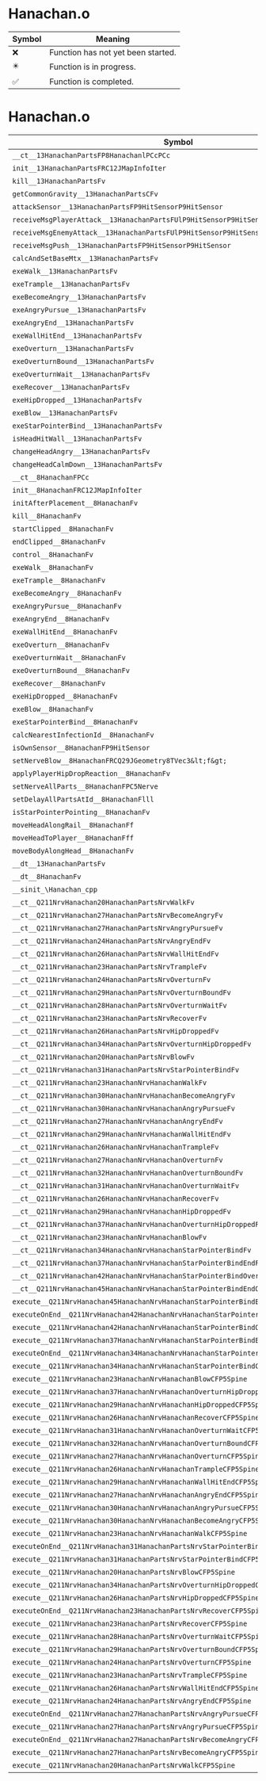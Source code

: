 # Hanachan.o
| Symbol | Meaning 
| ------------- | ------------- 
| :x: | Function has not yet been started. 
| :eight_pointed_black_star: | Function is in progress. 
| :white_check_mark: | Function is completed. 


# Hanachan.o
| Symbol | Decompiled? |
| ------------- | ------------- |
| `__ct__13HanachanPartsFP8HanachanlPCcPCc` | :x: |
| `init__13HanachanPartsFRC12JMapInfoIter` | :x: |
| `kill__13HanachanPartsFv` | :x: |
| `getCommonGravity__13HanachanPartsCFv` | :x: |
| `attackSensor__13HanachanPartsFP9HitSensorP9HitSensor` | :x: |
| `receiveMsgPlayerAttack__13HanachanPartsFUlP9HitSensorP9HitSensor` | :x: |
| `receiveMsgEnemyAttack__13HanachanPartsFUlP9HitSensorP9HitSensor` | :x: |
| `receiveMsgPush__13HanachanPartsFP9HitSensorP9HitSensor` | :x: |
| `calcAndSetBaseMtx__13HanachanPartsFv` | :x: |
| `exeWalk__13HanachanPartsFv` | :x: |
| `exeTrample__13HanachanPartsFv` | :x: |
| `exeBecomeAngry__13HanachanPartsFv` | :x: |
| `exeAngryPursue__13HanachanPartsFv` | :x: |
| `exeAngryEnd__13HanachanPartsFv` | :x: |
| `exeWallHitEnd__13HanachanPartsFv` | :x: |
| `exeOverturn__13HanachanPartsFv` | :x: |
| `exeOverturnBound__13HanachanPartsFv` | :x: |
| `exeOverturnWait__13HanachanPartsFv` | :x: |
| `exeRecover__13HanachanPartsFv` | :x: |
| `exeHipDropped__13HanachanPartsFv` | :x: |
| `exeBlow__13HanachanPartsFv` | :x: |
| `exeStarPointerBind__13HanachanPartsFv` | :x: |
| `isHeadHitWall__13HanachanPartsFv` | :x: |
| `changeHeadAngry__13HanachanPartsFv` | :x: |
| `changeHeadCalmDown__13HanachanPartsFv` | :x: |
| `__ct__8HanachanFPCc` | :x: |
| `init__8HanachanFRC12JMapInfoIter` | :x: |
| `initAfterPlacement__8HanachanFv` | :x: |
| `kill__8HanachanFv` | :x: |
| `startClipped__8HanachanFv` | :x: |
| `endClipped__8HanachanFv` | :x: |
| `control__8HanachanFv` | :x: |
| `exeWalk__8HanachanFv` | :x: |
| `exeTrample__8HanachanFv` | :x: |
| `exeBecomeAngry__8HanachanFv` | :x: |
| `exeAngryPursue__8HanachanFv` | :x: |
| `exeAngryEnd__8HanachanFv` | :x: |
| `exeWallHitEnd__8HanachanFv` | :x: |
| `exeOverturn__8HanachanFv` | :x: |
| `exeOverturnWait__8HanachanFv` | :x: |
| `exeOverturnBound__8HanachanFv` | :x: |
| `exeRecover__8HanachanFv` | :x: |
| `exeHipDropped__8HanachanFv` | :x: |
| `exeBlow__8HanachanFv` | :x: |
| `exeStarPointerBind__8HanachanFv` | :x: |
| `calcNearestInfectionId__8HanachanFv` | :x: |
| `isOwnSensor__8HanachanFP9HitSensor` | :x: |
| `setNerveBlow__8HanachanFRCQ29JGeometry8TVec3&lt;f&gt;` | :x: |
| `applyPlayerHipDropReaction__8HanachanFv` | :x: |
| `setNerveAllParts__8HanachanFPC5Nerve` | :x: |
| `setDelayAllPartsAtId__8HanachanFlll` | :x: |
| `isStarPointerPointing__8HanachanFv` | :x: |
| `moveHeadAlongRail__8HanachanFf` | :x: |
| `moveHeadToPlayer__8HanachanFff` | :x: |
| `moveBodyAlongHead__8HanachanFv` | :x: |
| `__dt__13HanachanPartsFv` | :x: |
| `__dt__8HanachanFv` | :x: |
| `__sinit_\Hanachan_cpp` | :x: |
| `__ct__Q211NrvHanachan20HanachanPartsNrvWalkFv` | :x: |
| `__ct__Q211NrvHanachan27HanachanPartsNrvBecomeAngryFv` | :x: |
| `__ct__Q211NrvHanachan27HanachanPartsNrvAngryPursueFv` | :x: |
| `__ct__Q211NrvHanachan24HanachanPartsNrvAngryEndFv` | :x: |
| `__ct__Q211NrvHanachan26HanachanPartsNrvWallHitEndFv` | :x: |
| `__ct__Q211NrvHanachan23HanachanPartsNrvTrampleFv` | :x: |
| `__ct__Q211NrvHanachan24HanachanPartsNrvOverturnFv` | :x: |
| `__ct__Q211NrvHanachan29HanachanPartsNrvOverturnBoundFv` | :x: |
| `__ct__Q211NrvHanachan28HanachanPartsNrvOverturnWaitFv` | :x: |
| `__ct__Q211NrvHanachan23HanachanPartsNrvRecoverFv` | :x: |
| `__ct__Q211NrvHanachan26HanachanPartsNrvHipDroppedFv` | :x: |
| `__ct__Q211NrvHanachan34HanachanPartsNrvOverturnHipDroppedFv` | :x: |
| `__ct__Q211NrvHanachan20HanachanPartsNrvBlowFv` | :x: |
| `__ct__Q211NrvHanachan31HanachanPartsNrvStarPointerBindFv` | :x: |
| `__ct__Q211NrvHanachan23HanachanNrvHanachanWalkFv` | :x: |
| `__ct__Q211NrvHanachan30HanachanNrvHanachanBecomeAngryFv` | :x: |
| `__ct__Q211NrvHanachan30HanachanNrvHanachanAngryPursueFv` | :x: |
| `__ct__Q211NrvHanachan27HanachanNrvHanachanAngryEndFv` | :x: |
| `__ct__Q211NrvHanachan29HanachanNrvHanachanWallHitEndFv` | :x: |
| `__ct__Q211NrvHanachan26HanachanNrvHanachanTrampleFv` | :x: |
| `__ct__Q211NrvHanachan27HanachanNrvHanachanOverturnFv` | :x: |
| `__ct__Q211NrvHanachan32HanachanNrvHanachanOverturnBoundFv` | :x: |
| `__ct__Q211NrvHanachan31HanachanNrvHanachanOverturnWaitFv` | :x: |
| `__ct__Q211NrvHanachan26HanachanNrvHanachanRecoverFv` | :x: |
| `__ct__Q211NrvHanachan29HanachanNrvHanachanHipDroppedFv` | :x: |
| `__ct__Q211NrvHanachan37HanachanNrvHanachanOverturnHipDroppedFv` | :x: |
| `__ct__Q211NrvHanachan23HanachanNrvHanachanBlowFv` | :x: |
| `__ct__Q211NrvHanachan34HanachanNrvHanachanStarPointerBindFv` | :x: |
| `__ct__Q211NrvHanachan37HanachanNrvHanachanStarPointerBindEndFv` | :x: |
| `__ct__Q211NrvHanachan42HanachanNrvHanachanStarPointerBindOverturnFv` | :x: |
| `__ct__Q211NrvHanachan45HanachanNrvHanachanStarPointerBindEndOverturnFv` | :x: |
| `execute__Q211NrvHanachan45HanachanNrvHanachanStarPointerBindEndOverturnCFP5Spine` | :x: |
| `executeOnEnd__Q211NrvHanachan42HanachanNrvHanachanStarPointerBindOverturnCFP5Spine` | :x: |
| `execute__Q211NrvHanachan42HanachanNrvHanachanStarPointerBindOverturnCFP5Spine` | :x: |
| `execute__Q211NrvHanachan37HanachanNrvHanachanStarPointerBindEndCFP5Spine` | :x: |
| `executeOnEnd__Q211NrvHanachan34HanachanNrvHanachanStarPointerBindCFP5Spine` | :x: |
| `execute__Q211NrvHanachan34HanachanNrvHanachanStarPointerBindCFP5Spine` | :x: |
| `execute__Q211NrvHanachan23HanachanNrvHanachanBlowCFP5Spine` | :x: |
| `execute__Q211NrvHanachan37HanachanNrvHanachanOverturnHipDroppedCFP5Spine` | :x: |
| `execute__Q211NrvHanachan29HanachanNrvHanachanHipDroppedCFP5Spine` | :x: |
| `execute__Q211NrvHanachan26HanachanNrvHanachanRecoverCFP5Spine` | :x: |
| `execute__Q211NrvHanachan31HanachanNrvHanachanOverturnWaitCFP5Spine` | :x: |
| `execute__Q211NrvHanachan32HanachanNrvHanachanOverturnBoundCFP5Spine` | :x: |
| `execute__Q211NrvHanachan27HanachanNrvHanachanOverturnCFP5Spine` | :x: |
| `execute__Q211NrvHanachan26HanachanNrvHanachanTrampleCFP5Spine` | :x: |
| `execute__Q211NrvHanachan29HanachanNrvHanachanWallHitEndCFP5Spine` | :x: |
| `execute__Q211NrvHanachan27HanachanNrvHanachanAngryEndCFP5Spine` | :x: |
| `execute__Q211NrvHanachan30HanachanNrvHanachanAngryPursueCFP5Spine` | :x: |
| `execute__Q211NrvHanachan30HanachanNrvHanachanBecomeAngryCFP5Spine` | :x: |
| `execute__Q211NrvHanachan23HanachanNrvHanachanWalkCFP5Spine` | :x: |
| `executeOnEnd__Q211NrvHanachan31HanachanPartsNrvStarPointerBindCFP5Spine` | :x: |
| `execute__Q211NrvHanachan31HanachanPartsNrvStarPointerBindCFP5Spine` | :x: |
| `execute__Q211NrvHanachan20HanachanPartsNrvBlowCFP5Spine` | :x: |
| `execute__Q211NrvHanachan34HanachanPartsNrvOverturnHipDroppedCFP5Spine` | :x: |
| `execute__Q211NrvHanachan26HanachanPartsNrvHipDroppedCFP5Spine` | :x: |
| `executeOnEnd__Q211NrvHanachan23HanachanPartsNrvRecoverCFP5Spine` | :x: |
| `execute__Q211NrvHanachan23HanachanPartsNrvRecoverCFP5Spine` | :x: |
| `execute__Q211NrvHanachan28HanachanPartsNrvOverturnWaitCFP5Spine` | :x: |
| `execute__Q211NrvHanachan29HanachanPartsNrvOverturnBoundCFP5Spine` | :x: |
| `execute__Q211NrvHanachan24HanachanPartsNrvOverturnCFP5Spine` | :x: |
| `execute__Q211NrvHanachan23HanachanPartsNrvTrampleCFP5Spine` | :x: |
| `execute__Q211NrvHanachan26HanachanPartsNrvWallHitEndCFP5Spine` | :x: |
| `execute__Q211NrvHanachan24HanachanPartsNrvAngryEndCFP5Spine` | :x: |
| `executeOnEnd__Q211NrvHanachan27HanachanPartsNrvAngryPursueCFP5Spine` | :x: |
| `execute__Q211NrvHanachan27HanachanPartsNrvAngryPursueCFP5Spine` | :x: |
| `executeOnEnd__Q211NrvHanachan27HanachanPartsNrvBecomeAngryCFP5Spine` | :x: |
| `execute__Q211NrvHanachan27HanachanPartsNrvBecomeAngryCFP5Spine` | :x: |
| `execute__Q211NrvHanachan20HanachanPartsNrvWalkCFP5Spine` | :x: |

